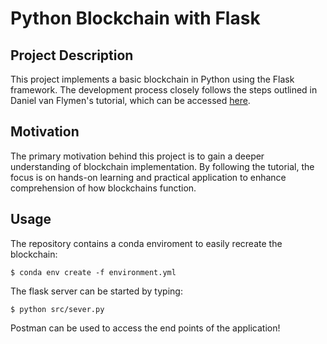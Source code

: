 # Python Blockchain with Flask

## Project Description

This project implements a basic blockchain in Python using the Flask framework. The development process closely follows the steps outlined in Daniel van Flymen's tutorial, which can be accessed [here](https://hackernoon.com/learn-blockchains-by-building-one-117428612f46).

## Motivation

The primary motivation behind this project is to gain a deeper understanding of blockchain implementation. By following the tutorial, the focus is on hands-on learning and practical application to enhance comprehension of how blockchains function.

## Usage

The repository contains a conda enviroment to easily recreate the blockchain:

```
$ conda env create -f environment.yml
```

The flask server can be started by typing:

```
$ python src/sever.py
```

Postman can be used to access the end points of the application!